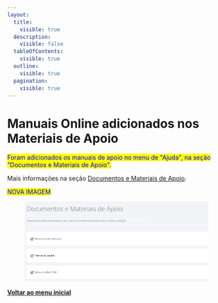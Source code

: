 ```yaml
---
layout:
  title:
    visible: true
  description:
    visible: false
  tableOfContents:
    visible: true
  outline:
    visible: true
  pagination:
    visible: true
---
```


# Manuais Online adicionados nos Materiais de Apoio

<mark style="color:blue;">Foram adicionados os manuais de apoio no menu de "Ajuda", na seção "Documentos e Materiais de Apoio".</mark>

Mais informações na seção [Documentos e Materiais de Apoio](../../portal/ajuda/documentos-e-materiais-de-apoio.md).

<mark style="color:blue;">NOVA IMAGEM</mark>

<figure><img src="../../../.gitbook/assets/image (1) (1) (1) (1) (1) (1) (1) (1).png" alt=""><figcaption></figcaption></figure>

[**Voltar ao menu inicial**](./)
